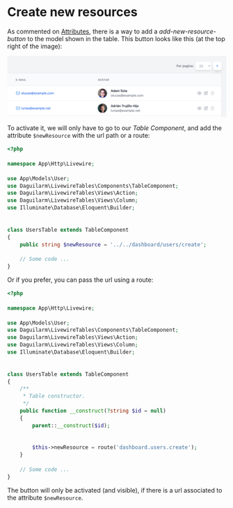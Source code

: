 # Create new resources

As commented on [Attributes](en/basics/attributes.md), there is a way to add a  *add-new-resource-button* to the model shown in the table. This button looks like this (at the top right of the image):

![livewire-tables](../../_media/new-resource.png ':class=thumbnail')

To activate it, we will only have to go to our *Table Component*, and add the attribute `$newResource` with the url path or a route:

```php 
<?php

namespace App\Http\Livewire;

use App\Models\User;
use Daguilarm\LivewireTables\Components\TableComponent;
use Daguilarm\LivewireTables\Views\Action;
use Daguilarm\LivewireTables\Views\Column;
use Illuminate\Database\Eloquent\Builder;


class UsersTable extends TableComponent
{
    public string $newResource = '../../dashboard/users/create';

    // Some code ...
}
```

Or if you prefer, you can pass the url using a route:

```php 
<?php

namespace App\Http\Livewire;

use App\Models\User;
use Daguilarm\LivewireTables\Components\TableComponent;
use Daguilarm\LivewireTables\Views\Action;
use Daguilarm\LivewireTables\Views\Column;
use Illuminate\Database\Eloquent\Builder;


class UsersTable extends TableComponent
{
    /**
     * Table constructor.
     */
    public function __construct(?string $id = null)
    {
        parent::__construct($id);


        $this->newResource = route('dashboard.users.create');
    }

    // Some code ...
}
```

The button will only be activated (and visible), if there is a url associated to the attribute `$newResource`.
